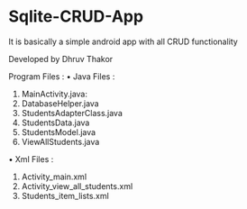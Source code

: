 # Sqlite-CRUD-App
It is basically a simple android app with all CRUD functionality

Developed by Dhruv Thakor


Program Files :
•	Java Files : 
1.	MainActivity.java:
2.	DatabaseHelper.java
3.	StudentsAdapterClass.java
4.	StudentsData.java
5.	StudentsModel.java
6.	ViewAllStudents.java

•	Xml Files : 
1.	Activity_main.xml
2.	Activity_view_all_students.xml
3.	Students_item_lists.xml


